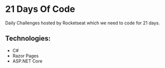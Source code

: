# 21 Days Of Code

Daily Challenges hosted by Rocketseat which we need to code for 21 days.

## Technologies:

- C#
- Razor Pages
- ASP.NET Core
